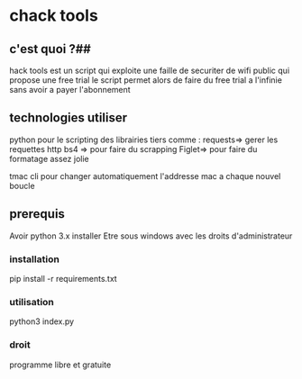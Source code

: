 # chack tools

## c'est quoi ?##

hack tools est un script qui exploite une faille de securiter de wifi public qui propose une free trial 
le script permet alors de faire du free trial a l'infinie sans avoir a payer l'abonnement 

## technologies utiliser

python pour le scripting 
des librairies tiers comme :
requests=> gerer les requettes http
bs4 => pour faire du scrapping 
Figlet=> pour faire du formatage assez jolie

tmac cli pour changer automatiquement l'addresse mac a chaque nouvel boucle

## prerequis ##

Avoir python 3.x installer 
Etre sous windows avec les droits d'administrateur 

### installation ###

pip install -r requirements.txt

### utilisation ###

python3 index.py

### droit ###

programme libre et gratuite